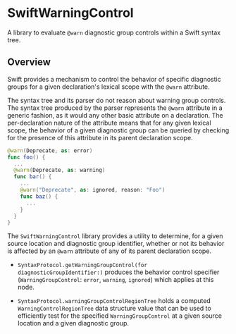 # SwiftWarningControl

A library to evaluate `@warn` diagnostic group controls within a Swift syntax tree.

## Overview

Swift provides a mechanism to control the behavior of specific diagnostic groups for a given declaration's lexical scope with the `@warn` attribute.

The syntax tree and its parser do not reason about warning group controls. The syntax tree produced by the parser represents the `@warn` attribute in a generic fashion, as it would any other basic attribute on a declaration. The per-declaration nature of the attribute means that for any given lexical scope, the behavior of a given diagnostic group can be queried by checking for the presence of this attribute in its parent declaration scope. 

```swift
@warn(Deprecate, as: error)
func foo() {
  ...
  @warn(Deprecate, as: warning)
  func bar() {
    ...
    @warn("Deprecate", as: ignored, reason: "Foo")
    func baz() {
      ...
    }
  }
}
```

The `SwiftWarningControl` library provides a utility to determine, for a given source location and diagnostic group identifier, whether or not its behavior is affected by an `@warn` attribute of any of its parent declaration scope. 

* `SyntaxProtocol.getWarningGroupControl(for diagnosticGroupIdentifier:)` produces the behavior control specifier (`WarningGroupControl`: `error`, `warning`, `ignored`) which applies at this node.

* `SyntaxProtocol.warningGroupControlRegionTree` holds a computed `WarningControlRegionTree` data structure value that can be used to efficiently test for the specified `WarningGroupControl` at a given source location and a given diagnostic group.
